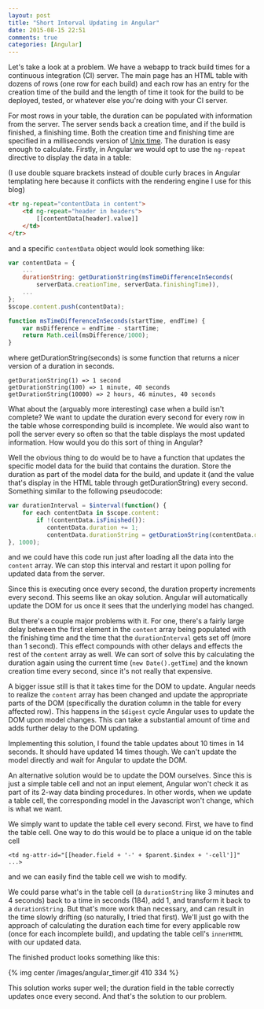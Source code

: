 ```yaml
---
layout: post
title: "Short Interval Updating in Angular"
date: 2015-08-15 22:51
comments: true
categories: [Angular]
---
```


Let's take a look at a problem. We have a webapp to track build times for a continuous integration (CI) server. The main page has an HTML table with dozens of rows (one row for each build) and each row has an entry for the creation time of the build and the length of time it took for the build to be deployed, tested, or whatever else you're doing with your CI server.

For most rows in your table, the duration can be populated with information from the server. The server sends back a creation time, and if the build is finished, a finishing time. Both the creation time and finishing time are specified in a milliseconds version of [Unix time](https://en.wikipedia.org/wiki/Unix_time). The duration is easy enough to calculate. Firstly, in Angular we would opt to use the `ng-repeat` directive to display the data in a table:

<!-- more -->

(I use double square brackets instead of double curly braces in Angular templating here because it conflicts with the rendering engine I use for this blog)

```html
<tr ng-repeat="contentData in content">
    <td ng-repeat="header in headers">
        [[contentData[header].value]]
    </td>
</tr>
```

and a specific `contentData` object would look something like:

```javascript
var contentData = {
    ...
    durationString: getDurationString(msTimeDifferenceInSeconds(
        serverData.creationTime, serverData.finishingTime)),
    ...
};
$scope.content.push(contentData);

function msTimeDifferenceInSeconds(startTime, endTime) {
    var msDifference = endTime - startTime;
    return Math.ceil(msDifference/1000);
}
```

where getDurationString(seconds) is some function that returns a nicer version of a duration in seconds.

```
getDurationString(1) => 1 second
getDurationString(100) => 1 minute, 40 seconds
getDurationString(10000) => 2 hours, 46 minutes, 40 seconds
```

What about the (arguably more interesting) case when a build isn't complete? We want to update the duration every second for every row in the table whose corresponding build is incomplete. We would also want to poll the server every so often so that the table displays the most updated information. How would you do this sort of thing in Angular?

Well the obvious thing to do would be to have a function that updates the specific model data for the build that contains the duration. Store the duration as part of the model data for the build, and update it (and the value that's display in the HTML table through getDurationString) every second. Something similar to the following pseudocode:

```javascript
var durationInterval = $interval(function() {
    for each contentData in $scope.content:
        if !(contentData.isFinished()):
           contentData.duration += 1;
           contentData.durationString = getDurationString(contentData.duration);
}, 1000);

```

and we could have this code run just after loading all the data into the `content` array. We can stop this interval and restart it upon polling for updated data from the server.

Since this is executing once every second, the duration property increments every second. This seems like an okay solution. Angular will automatically update the DOM for us once it sees that the underlying model has changed.

But there's a couple major problems with it. For one, there's a fairly large delay between the first element in the `content` array being populated with the finishing time and the time that the `durationInterval` gets set off (more than 1 second). This effect compounds with other delays and effects the rest of the `content` array as well. We can sort of solve this by calculating the duration again using the current time (`new Date().getTime`) and the known creation time every second, since it's not really that expensive.

A bigger issue still is that it takes time for the DOM to update. Angular needs to realize the `content` array has been changed and update the appropriate parts of the DOM (specifically the duration column in the table for every affected row). This happens in the `$digest` cycle Angular uses to update the DOM upon model changes. This can take a substantial amount of time and adds further delay to the DOM updating.

Implementing this solution, I found the table updates about 10 times in 14 seconds. It should have updated 14 times though. We can't update the model directly and wait for Angular to update the DOM.

An alternative solution would be to update the DOM ourselves. Since this is just a simple table cell and not an input element, Angular won't check it as part of its 2-way data binding procedures. In other words, when we update a table cell, the corresponding model in the Javascript won't change, which is what we want.

We simply want to update the table cell every second. First, we have to find the table cell. One way to do this would be to place a unique id on the table cell

```
<td ng-attr-id="[[header.field + '-' + $parent.$index + '-cell']]" ...>
```
and we can easily find the table cell we wish to modify.

We could parse what's in the table cell (a `durationString` like 3 minutes and 4 seconds) back to a time in seconds (184), add 1, and transform it back to a `durationString`. But that's more work than necessary, and can result in the time slowly drifting (so naturally, I tried that first). We'll just go with the approach of calculating the duration each time for every applicable row (once for each incomplete build), and updating the table cell's `innerHTML` with our updated data.

The finished product looks something like this:

{% img center /images/angular_timer.gif 410 334 %}

This solution works super well; the duration field in the table correctly updates once every second. And that's the solution to our problem.

